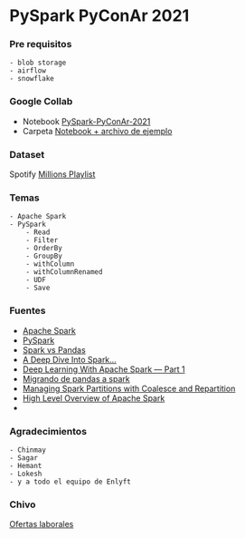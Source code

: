 # PySpark PyConAr 2021


### Pre requisitos
    - blob storage
    - airflow
    - snowflake

### Google Collab

- Notebook [PySpark-PyConAr-2021](https://colab.research.google.com/drive/1w2LTuQQUPhQCdqzOYdvfymmpAtbLYPaX?usp=sharing)
- Carpeta [Notebook + archivo de ejemplo](https://drive.google.com/drive/folders/1DK96JqrgPjPZz7aoUntdZTMRwPambXV4?usp=sharing)

### Dataset 
Spotify [Millions Playlist](https://www.kaggle.com/adityak80/spotify-millions-playlist)

### Temas
    - Apache Spark
    - PySpark
        - Read
        - Filter
        - OrderBy
        - GroupBy
        - withColumn
        - withColumnRenamed
        - UDF
        - Save


### Fuentes 

- [Apache Spark](https://spark.apache.org)
- [PySpark](https://spark.apache.org/docs/latest/api/python/index.html)
- [Spark vs Pandas](https://towardsdatascience.com/spark-vs-pandas-part-4-recommendations-35fc554573d5)
- [A Deep Dive Into Spark...](https://betterprogramming.pub/a-deep-dive-into-spark-datasets-and-dataframes-using-scala-a268b4af7491)
- [Deep Learning With Apache Spark — Part 1](https://towardsdatascience.com/deep-learning-with-apache-spark-part-1-6d397c16abd)
- [Migrando de pandas a spark](https://aspgems.com/migrando-de-pandas-a-spark-dataframes/)
- [Managing Spark Partitions with Coalesce and Repartition](https://mrpowers.medium.com/managing-spark-partitions-with-coalesce-and-repartition-4050c57ad5c4)
- [High Level Overview of Apache Spark](https://betterprogramming.pub/high-level-overview-of-apache-spark-c225a0a162e9)
- 

### Agradecimientos
    - Chinmay
    - Sagar
    - Hemant
    - Lokesh
    - y a todo el equipo de Enlyft


### Chivo

[Ofertas laborales](https://enlyft.bamboohr.com/jobs/)
